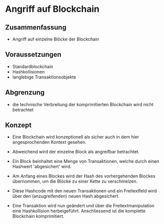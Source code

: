 # Angriff auf Blockchain

## Zusammenfassung
   - Angriff auf einzelne Blöcke der Blockchain
  
## Voraussetzungen
   - Standardblockchain
   - Hashkollisionen
   - langlebige Transaktionsobjekte
  
## Abgrenzung
   - die technische Verbreitung der komprimitierten Blockchain wird nicht betrachtet
  
## Konzept
   - Eine Blockchain wird konzeptionell als sicher auch in dem hier angesprochenden Kontext gesehen.
   - Abweichend wird der einzelne Block als angreifbar betrachtet.
   - Ein Block beinhaltet eine Menge von Transaktionen, welche durch einen Hashwert 'abgesichert' wird.
   - Am Anfang eines Blockes wird der Hash des vorhergehenden Blockes übernommen, um die Blöcke zu einer Kette zu verschmelzen.
   - Diese Hashcode mit den neuen Transaktionen und ein Freitextfeld wird über den (anzugreifenden) neuen Hash abgesichert.
  
   - Eine Transaktion wird nun geändert und über die Freitextmanipulation eine Hashkollision herbeigeführt.
  Anschliessend ist die komplette Blockchain komprimitiert.
